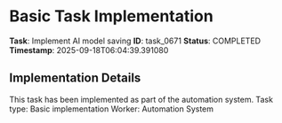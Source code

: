 # Basic Task Implementation

**Task**: Implement AI model saving
**ID**: task_0671
**Status**: COMPLETED
**Timestamp**: 2025-09-18T06:04:39.391080

## Implementation Details

This task has been implemented as part of the automation system.
Task type: Basic implementation
Worker: Automation System
